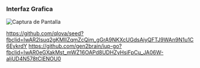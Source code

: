### Interfaz Grafica


![Captura de Pantalla](https://raw.githubusercontent.com/Morty-debug/suma/main/captura.JPG)


https://github.com/qlova/seed?fbclid=IwAR2lsuq2gKMIIZqmZcQim_gGrA9NKXcUGdsAiyQFTJ9WAn9N1u1C6EykrdY
https://github.com/gen2brain/iup-go?fbclid=IwAR0eGXakMst_mWZ16OAPd8UDHZyHsiFpCu_JA06W-aljUD4N578tClENOU0
